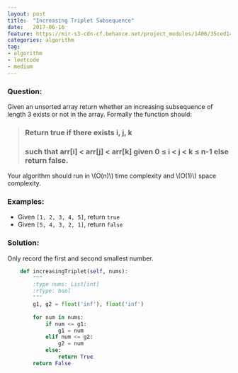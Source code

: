 ```yaml
---
layout: post
title:  "Increasing Triplet Subsequence"
date:   2017-06-16
feature: https://mir-s3-cdn-cf.behance.net/project_modules/1400/35ced149535589.58b77ea8a4cbd.jpg
categories: algorithm
tag:
- algorithm
- leetcode
- medium
---
```

### Question:
Given an unsorted array return whether an increasing subsequence of length 3 exists or not in the array.
Formally the function should:
>### Return true if there exists i, j, k 
>### such that arr[i] < arr[j] < arr[k] given 0 ≤ i < j < k ≤ n-1 else return false.

Your algorithm should run in \\(O\(n\)\\) time complexity and \\(O\(1\)\\) space complexity.

### Examples:
- Given `[1, 2, 3, 4, 5]`, return `true`
- Given `[5, 4, 3, 2, 1]`, return `false`

### Solution:
Only record the first and second smallest number.
```python
    def increasingTriplet(self, nums):
        """
        :type nums: List[int]
        :rtype: bool
        """
        g1, g2 = float('inf'), float('inf')
        
        for num in nums:
            if num <= g1:
                g1 = num
            elif num <= g2:
                g2 = num
            else:
                return True
        return False
```